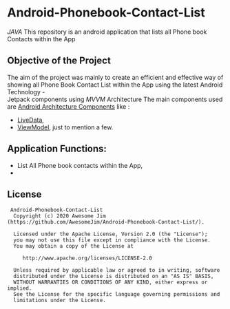 # Android-Phonebook-Contact-List 
*JAVA*
This repository is an android application that lists all Phone book Contacts within the App 

Objective of the Project 
---------------
The aim of the project was mainly to create an efficient and effective way of showing all Phone Book Contact List within the App using the latest Android Technology -  
Jetpack components using *MVVM*  Architecture 
The main components used are  [Android Architecture Components](https://developer.android.com/topic/libraries/architecture/) like :
- [LiveData](https://developer.android.com/topic/libraries/architecture/livedata), 
- [ViewModel](https://developer.android.com/topic/libraries/architecture/viewmodel), just to mention a few. 

Application Functions:
--------------
-  List All Phone book contacts within the App,   
- 

License
--------

     Android-Phonebook-Contact-List
      Copyright (c) 2020 Awesome Jim (https://github.com/AwesomeJim/Android-Phonebook-Contact-List/).

      Licensed under the Apache License, Version 2.0 (the "License");
      you may not use this file except in compliance with the License.
      You may obtain a copy of the License at

         http://www.apache.org/licenses/LICENSE-2.0

      Unless required by applicable law or agreed to in writing, software
      distributed under the License is distributed on an "AS IS" BASIS,
      WITHOUT WARRANTIES OR CONDITIONS OF ANY KIND, either express or implied.
      See the License for the specific language governing permissions and
      limitations under the License.
